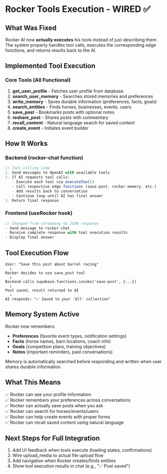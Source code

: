 # Rocker Tools Execution - WIRED ✅

## What Was Fixed

Rocker AI now **actually executes** his tools instead of just describing them. The system properly handles tool calls, executes the corresponding edge functions, and returns results back to the AI.

## Implemented Tool Execution

### Core Tools (All Functional)
1. **get_user_profile** - Fetches user profile from database
2. **search_user_memory** - Searches stored memories and preferences  
3. **write_memory** - Saves durable information (preferences, facts, goals)
4. **search_entities** - Finds horses, businesses, events, users
5. **save_post** - Bookmarks posts with optional notes
6. **reshare_post** - Shares posts with commentary
7. **recall_content** - Natural language search for saved content
8. **create_event** - Initiates event builder

## How It Works

### Backend (rocker-chat function)
```typescript
// Tool calling loop
1. Send messages to OpenAI with available tools
2. If AI requests tool calls:
   - Execute each tool via executeTool()
   - Call respective edge functions (save-post, rocker-memory, etc.)
   - Add results back to conversation
   - Continue loop until AI has final answer
3. Return final response
```

### Frontend (useRocker hook)
```typescript
// Changed from streaming to JSON response
- Send message to rocker-chat
- Receive complete response with tool execution results
- Display final answer
```

## Tool Execution Flow

```
User: "Save this post about barrel racing"
  ↓
Rocker decides to use save_post tool
  ↓
Backend calls supabase.functions.invoke('save-post', {...})
  ↓
Post saved, result returned to AI
  ↓
AI responds: "✅ Saved to your 'All' collection"
```

## Memory System Active

Rocker now remembers:
- **Preferences** (favorite event types, notification settings)
- **Facts** (horse names, barn locations, coach info)
- **Goals** (competition plans, training objectives)
- **Notes** (important reminders, past conversations)

Memory is automatically searched before responding and written when user shares durable information.

## What This Means

✅ Rocker can see your profile information  
✅ Rocker remembers your preferences across conversations  
✅ Rocker can actually save posts when you ask  
✅ Rocker can search for horses/events/users  
✅ Rocker can help create events with proper forms  
✅ Rocker can recall saved content using natural language  

## Next Steps for Full Integration

1. Add UI feedback when tools execute (loading states, confirmations)
2. Wire upload_media to actual file upload flow
3. Add navigation when Rocker creates/finds entities
4. Show tool execution results in chat (e.g., "✅ Post saved")
